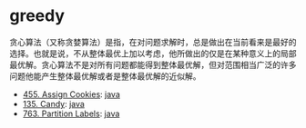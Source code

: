 # greedy

贪心算法（又称贪婪算法）是指，在对问题求解时，总是做出在当前看来是最好的选择。也就是说，不从整体最优上加以考虑，他所做出的仅是在某种意义上的局部最优解。贪心算法不是对所有问题都能得到整体最优解，但对范围相当广泛的许多问题他能产生整体最优解或者是整体最优解的近似解。

- [455. Assign Cookies](https://leetcode.com/problems/assign-cookies/):
  [java](/solution_java/0455_Assign_Cookies.java)
- [135. Candy](https://leetcode.com/problems/candy/):
  [java](/solution_java/0135_Candy.java)
- [763. Partition Labels](https://leetcode.com/problems/partition-labels/):
  [java](/solution_java/0763_Partition_Labels.java)
